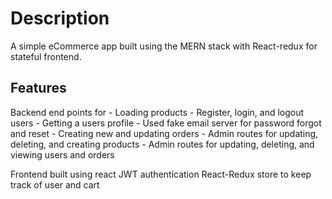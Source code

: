 # Description

A simple eCommerce app built using the MERN stack with React-redux for stateful frontend.

## Features

Backend end points for
    - Loading products
    - Register, login, and logout users
    - Getting a users profile
    - Used fake email server for password forgot and reset
    - Creating new and updating orders
    - Admin routes for updating, deleting, and creating products
    - Admin routes for updating, deleting, and viewing users and orders

Frontend built using react
JWT authentication
React-Redux store to keep track of user and cart